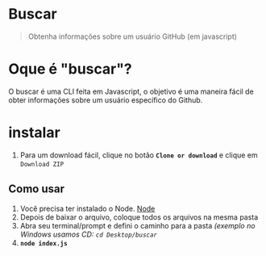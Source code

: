 # Buscar

> Obtenha informações sobre um usuário GitHub (em javascript)

# Oque é "buscar"?
O buscar é uma CLI feita em Javascript, o objetivo é uma maneira fácil de obter informações sobre um usuário específico do Github.

# instalar
1. Para um download fácil, clique no botão **`Clone or download`** e clique em `Download ZIP`

## Como usar
1. Você precisa ter instalado o Node. [Node](https://nodejs.org/)
2. Depois de baixar o arquivo, coloque todos os arquivos na mesma pasta
3. Abra seu terminal/prompt e defini o caminho para a pasta *(exemplo no Windows usamos CD: `cd Desktop/buscar`*
4. **`node index.js`**
